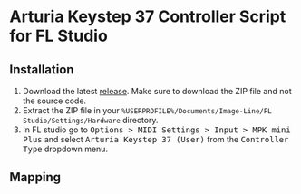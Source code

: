 # Arturia Keystep 37 Controller Script for FL Studio

## Installation

1. Download the latest [release](../../releases). Make sure to download the ZIP file and not the source code.
2. Extract the ZIP file in your `%USERPROFILE%/Documents/Image-Line/FL Studio/Settings/Hardware` directory.
3. In FL studio go to <kbd>Options > MIDI Settings > Input > MPK mini Plus</kbd> and select <kbd>Arturia Keystep 37 (User)</kbd> from the <kbd>Controller Type</kbd> dropdown menu.

## Mapping
